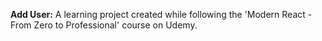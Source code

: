 <b>Add User:</b> A learning project created while following the 'Modern React - From Zero to Professional' course on Udemy.
